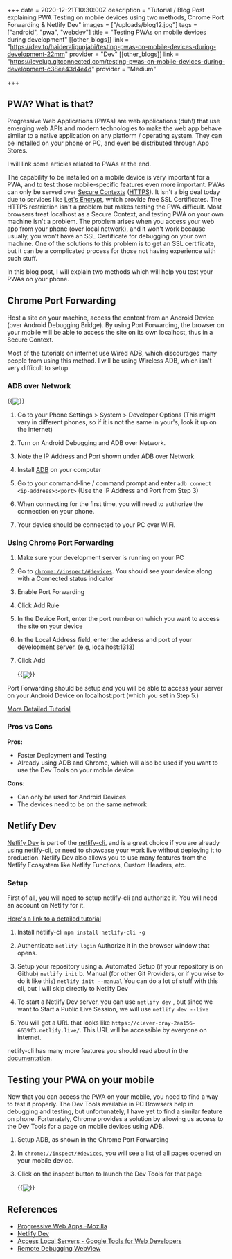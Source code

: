+++
date = 2020-12-21T10:30:00Z
description = "Tutorial / Blog Post explaining PWA Testing on mobile devices using two methods, Chrome Port Forwarding & Netlify Dev"
images = ["/uploads/blog12.jpg"]
tags = ["android", "pwa", "webdev"]
title = "Testing PWAs on mobile devices during development"
[[other_blogs]]
link = "https://dev.to/haideralipunjabi/testing-pwas-on-mobile-devices-during-development-22mm"
provider = "Dev"
[[other_blogs]]
link = "https://levelup.gitconnected.com/testing-pwas-on-mobile-devices-during-development-c38ee43d4e4d"
provider = "Medium"

+++
## PWA? What is that?

Progressive Web Applications (PWAs) are web applications (duh!) that use emerging web APIs and modern technologies to make the web app behave similar to a native application on any platform / operating system. They can be installed on your phone or PC, and even be distributed through App Stores.

I will link some articles related to PWAs at the end.

The capability to be installed on a mobile device is very important for a PWA, and to test those mobile-specific features even more important. PWAs can only be served over [Secure Contexts](https://developer.mozilla.org/en-US/docs/Web/Security/Secure_Contexts) ([HTTPS](https://developer.mozilla.org/en-US/docs/Glossary/HTTPS)). It isn't a big deal today due to services like [Let's Encrypt](https://letsencrypt.org/), which provide free SSL Certificates. The HTTPS restriction isn't a problem but makes testing the PWA difficult. Most browsers treat localhost as a Secure Context, and testing PWA on your own machine isn't a problem. The problem arises when you access your web app from your phone (over local network), and it won't work because usually, you won't have an SSL Certificate for debugging on your own machine. One of the solutions to this problem is to get an SSL certificate, but it can be a complicated process for those not having experience with such stuff.

In this blog post, I will explain two methods which will help you test your PWAs on your phone.

## Chrome Port Forwarding

Host a site on your machine, access the content from an Android Device (over Android Debugging Bridge). By using Port Forwarding, the browser on your mobile will be able to access the site on its own localhost, thus in a Secure Context.

Most of the tutorials on internet use Wired ADB, which discourages many people from using this method. I will be using Wireless ADB, which isn't very difficult to setup.

### ADB over Network


   {{<image src="/uploads/screenshot_20200605-114625_settings-2.png" class="image-resp" align="center">}}
  
1. Go to your Phone Settings > System > Developer Options (This might vary in different phones, so if it is not the same in your's, look it up on the internet)
  
2. Turn on Android Debugging and ADB over Network.

3. Note the IP Address and Port shown under ADB over Network
  
4. Install [ADB]() on your computer
  
5. Go to your command-line / command prompt and enter `adb connect <ip-address>:<port>` (Use the IP Address and Port from Step 3)
  
6. When connecting for the first time, you will need to authorize the connection on your phone.
  
7. Your device should be connected to your PC over WiFi.

### Using Chrome Port Forwarding

1. Make sure your development server is running on your PC
  
2. Go to [`chrome://inspect/#devices`](chrome://inspect/#devices). You should see your device along with a Connected status indicator
  
3. Enable Port Forwarding
  
4. Click Add Rule
  
5. In the Device Port, enter the port number on which you want to access the site on your device
  
6. In the Local Address field, enter the address and port of your development server. (e.g, localhost:1313)
  
7. Click Add

   {{<image src="/uploads/maim-1591337806.png" class="image-resp" align="center">}}

Port Forwarding should be setup and you will be able to access your server on your Android Device on localhost:port (which you set in Step 5.)

[More Detailed Tutorial](https://developers.google.com/web/tools/chrome-devtools/remote-debugging/local-server)

### Pros vs Cons

**Pros:**

* Faster Deployment and Testing
* Already using ADB and Chrome, which will also be used if you want to use the Dev Tools on your mobile device

**Cons:**

* Can only be used for Android Devices
* The devices need to be on the same network

## Netlify Dev

[Netlify Dev](https://www.netlify.com/products/dev/) is part of the [netlify-cli](https://docs.netlify.com/cli/get-started), and is a great choice if you are already using netlify-cli, or need to showcase your work live without deploying it to production. Netlify Dev also allows you to use many features from the Netlify Ecosystem like Netlify Functions, Custom Headers, etc.

### Setup

First of all, you will need to setup netlify-cli and authorize it. You will need an account on Netlify for it.

[Here's a link to a detailed tutorial]()

1. Install netlify-cli
   `npm install netlify-cli -g`
2. Authenticate
   `netlify login`
   Authorize it in the browser window that opens.
  
3. Setup your repository using
   a. Automated Setup (if your repository is on Github)
   `netlify init`
   b. Manual (for other Git Providers, or if you wise to do it like this)
   `netlify init --manual`
   You can do a lot of stuff with this cli, but I will skip directly to Netlify Dev
  
4. To start a Netlify Dev server, you can use `netlify dev` , but since we want to Start a Public Live Session, we will use
   `netlify dev --live`
  
5. You will get a URL that looks like `https://clever-cray-2aa156-6639f3.netlify.live/`. This URL will be accessible by everyone on internet.

netlify-cli has many more features you should read about in the [documentation](https://docs.netlify.com/cli/get-started/#netlify-dev).

## Testing your PWA on your mobile

Now that you can access the PWA on your mobile, you need to find a way to test it properly. The Dev Tools available in PC Browsers help in debugging and testing, but unfortunately, I have yet to find a similar feature on phone. Fortunately, Chrome provides a solution by allowing us access to the Dev Tools for a page on mobile devices using ADB.

1. Setup ADB, as shown in the Chrome Port Forwarding
2. In [`chrome://inspect/#devices`](chrome://inspect/#devices), you will see a list of all pages opened on your mobile device.
3. Click on the inspect button to launch the Dev Tools for that page

   {{<image src="/uploads/maim-1591337816.png" class="image-resp" align="center">}}

## References

* [Progressive Web Apps -Mozilla](https://developer.mozilla.org/en-US/docs/Web/Progressive_web_apps)
* [Netlify Dev](https://www.netlify.com/products/dev/)
* [Access Local Servers - Google Tools for Web Developers](https://developers.google.com/web/tools/chrome-devtools/remote-debugging/local-server)
* [Remote Debugging WebView](https://developers.google.com/web/tools/chrome-devtools/remote-debugging/webviews)